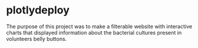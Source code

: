 # plotlydeploy
The purpose of this project was to make a filterable website with interactive charts that displayed information about the bacterial cultures present in volunteers belly buttons.
